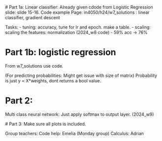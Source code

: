 
# Part 1a: Linear classifier:
Already given cdode from Logistic Regression slide: slide 15-16. Code example
Page: in4050/h24/w7_solutions : linear classifier, gradient descent

Tasks:
    - tuning: accuracy, tune for lr and epoch. make a table. 
    - scaling: scaling the features: normalization (2024_w8 code)
    - 59% acc -> 76%

# Part 1b: logistic regression
From w7_solutions use code.


(For predicting probabilities: Might get issue with size of matrix)
Probability is just y = X*weights, dont returns a bool value.


# Part 2:
Multi class neural network: Just apply softmax to output layer. (2024_w9)


# Part 3:
Make sure all plots is included.


Group teachers:
Code help: Emelia (Monday group)
Calculus: Adrian 
